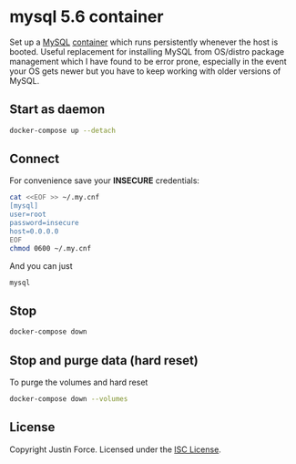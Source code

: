 # mysql 5.6 container

Set up a [MySQL][] [container][] which runs persistently whenever the host
is booted. Useful replacement for installing MySQL from OS/distro package
management which I have found to be error prone, especially in the event your
OS gets newer but you have to keep working with older versions of MySQL.

[mysql]: https://www.mysql.com/
[container]: https://hub.docker.com/_/mysql

## Start as daemon

```sh
docker-compose up --detach
```

## Connect

For convenience save your **INSECURE** credentials:

```sh
cat <<EOF >> ~/.my.cnf
[mysql]
user=root
password=insecure
host=0.0.0.0
EOF
chmod 0600 ~/.my.cnf
```

And you can just

```sh
mysql
```

## Stop

```sh
docker-compose down
```

## Stop and purge data (hard reset)

To purge the volumes and hard reset

```sh
docker-compose down --volumes
```

## License

Copyright Justin Force. Licensed under the [ISC License][].

[isc license]: http://www.opensource.org/licenses/ISC
